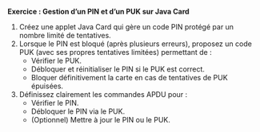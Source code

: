 **Exercice : Gestion d’un PIN et d’un PUK sur Java Card**  
1. Créez une applet Java Card qui gère un code PIN protégé par un nombre limité de tentatives.  
2. Lorsque le PIN est bloqué (après plusieurs erreurs), proposez un code PUK (avec ses propres tentatives limitées) permettant de :  
   - Vérifier le PUK.  
   - Débloquer et réinitialiser le PIN si le PUK est correct.  
   - Bloquer définitivement la carte en cas de tentatives de PUK épuisées.  
3. Définissez clairement les commandes APDU pour :  
   - Vérifier le PIN.  
   - Débloquer le PIN via le PUK.  
   - (Optionnel) Mettre à jour le PIN ou le PUK.